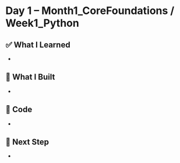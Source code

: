 # Day 1 – Month1_CoreFoundations / Week1_Python

## ✅ What I Learned
- 

## 🔨 What I Built
- 

## 📂 Code
- 

## 🎯 Next Step
- 
